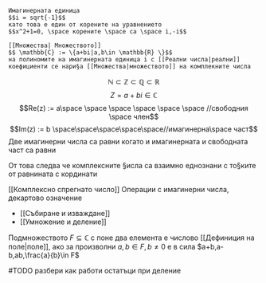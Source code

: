 ```ad-info
Имагинерната единица 
$$i = sqrt{-1}$$
като това е един от корените на уравнението
$$x^2+1=0, \space корените \space са \space i,-i$$
```


```ad-info
[[Множества| Множеството]]
$$ \mathbb{C} := \{a+bi|a,b\in \mathbb{R} \}$$
на полиномите на имагинерната единица i с [[Реални числа|реални]] коефициенти се нари§а [[Множества|множеството]] на комплекните числа
```


$$\mathbb{N}\subset \mathbb{Z} \subset \mathbb{Q} \subset \mathbb{R}$$
$$Z = a+bi \in \mathbb{C}$$
$$Re(z) := a\space \space \space \space \space \space  //свободния \space член$$
$$Im(z) := b \space\space\space\space\space//имагинерна\space част$$
Две имагинерни числа са равни когато и имагинерната и свободната част са равни

От това следва че комплексните §исла са взаимно еднознани с то§ките от равнината с кординати 

[[Комплексно спрегнато число]]
Операции с имагинерни числа, декартово означение
- [[Събиране и изваждане]]
- [[Умножение и деление]]

Подмножеството $F\subseteq \mathbb{C}$ с поне два елемента е числово [[Дефиниция на поле|поле]], ако за произволни $a,b\in F,b\neq 0$ е в сила
$a+b,a-b,ab,\frac{a}{b}\in F$ 

#TODO разбери как работи остатъци при деление